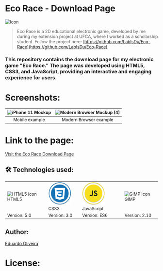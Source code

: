 # Eco Race - Download Page 
<img src="https://github.com/user-attachments/assets/4537e76d-c472-45eb-94f3-4bfb7d28f5c7" width="200" height="210" alt="Icon" />

> Eco Race is a 2D educational electronic game, developed by me during my extension project at UFCA, where I worked as a scholarship student. Follow the project here: [https://github.com/LabIsDu/Eco-Race](https://github.com/LabIsDu/Eco-Race)

### This repository contains the download page for my electronic game "Eco Race." The page was developed using HTML5, CSS3, and JavaScript, providing an interactive and engaging experience for users.

# Screenshots:
| ![iPhone 11 Mockup](https://github.com/user-attachments/assets/f72f2a59-2344-40de-80d9-30f48918551d) | ![Modern Browser Mockup (4)](https://github.com/user-attachments/assets/c5bec2c8-d86c-417c-b44b-24a386e1c88a) |
|:-----------------------------------------------------------------------------------------------------:|:---------------------------------------------------------------------------------------------------------------:|
| Mobile example                                                                                     | Modern Browser example                                                                                     |

# Link to the page:
[Visit the Eco Race Download Page](https://ecoracedownload.netlify.app/)


## 🛠 Technologies used:
<table>
  <tr>
    <td>
      <img width="75px" src="https://img.icons8.com/?size=100&id=46605&format=png&color=000000" alt="HTML5 Icon" /> HTML5
    </td>
    <td>
      <img width="75px" src="https://github.com/Pedro-Murilo/icons-for-readme/blob/main/.github/css-icon.svg" alt="CSS Icon" /> CSS3
    </td>
    <td>
      <img width="75px" src="https://github.com/Pedro-Murilo/icons-for-readme/blob/main/.github/js-icon.svg" alt="Javascript Icon" /> JavaScript
    </td>
    <td>
      <img width="75px" src="https://img.icons8.com/?size=100&id=90168&format=png&color=000000" alt="GIMP Icon" /> GIMP
    </td>
  </tr>
  <tr>
    <td>Version: 5.0</td>
    <td>Version: 3.0</td>
    <td>Version: ES6</td>
    <td>Version: 2.10</td>
  </tr>
</table>


## Author:
[Eduardo Oliveira](https://github.com/LabIsDu)

# License:



